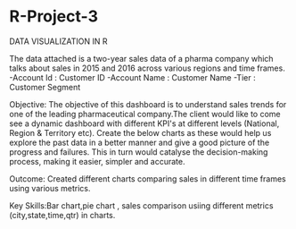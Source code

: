 # R-Project-3
DATA VISUALIZATION IN R

The data attached is a two-year sales data of a pharma company which talks about sales in 2015 and 2016 across various regions and time frames.
-Account Id	: Customer ID 
-Account Name	: Customer Name 
-Tier	: Customer Segment


Objective: The  objective of this dashboard is to understand sales trends for one of the leading pharmaceutical company.The client would like to come see a dynamic dashboard with different KPI's at different levels (National, Region & Territory etc). Create the below charts as these would help us explore the past data in a better manner and give a good picture of the progress and failures. This in turn would catalyse the decision-making process, making it easier, simpler and accurate.


Outcome: Created different charts comparing sales in different time frames using various metrics.


Key Skills:Bar chart,pie chart , sales comparison usiing different metrics (city,state,time,qtr) in charts.
